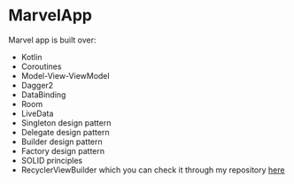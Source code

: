 # MarvelApp
Marvel app is built over:

* Kotlin
* Coroutines
* Model-View-ViewModel
* Dagger2
* DataBinding
* Room
* LiveData
* Singleton design pattern
* Delegate design pattern
* Builder design pattern
* Factory design pattern
* SOLID principles
* RecyclerViewBuilder which you can check it through my repository [here](https://github.com/amrreda1995/recyclerview-builder)
